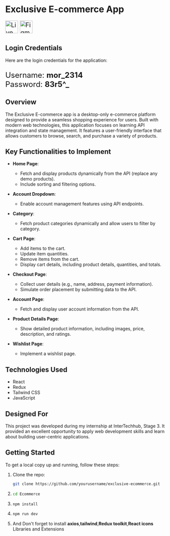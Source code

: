 # Exclusive E-commerce App

<a href="https://exclusivecommerce1.netlify.app/" target="_blank" style="font-size: 20px; text-decoration: none;">
  <img src="https://img.shields.io/badge/Live%20Demo-Check%20it%20out-brightgreen" alt="Live Demo" style="height: 40px;">
</a>
<a href="https://www.figma.com/design/0LOaFhSqUk5TrI6y8VSuFB/E-commerce-desktop-only-desig-(Copy)?node-id=1-3&t=FqVgJahttcEolkIM-0" target="_blank" style="font-size: 20px; text-decoration: none;">
  <img src="https://img.shields.io/badge/Figma%20Design-View%20Design-blue" alt="Figma Design" style="height: 40px;">
</a>

## Login Credentials

Here are the login credentials for the application:

<p style="font-size: 24px;">
  Username: <strong>mor_2314</strong><br>
  Password: <strong>83r5^_</strong>
</p>


## Overview

The Exclusive E-commerce app is a desktop-only e-commerce platform designed to provide a seamless shopping experience for users. Built with modern web technologies, this application focuses on learning API integration and state management. It features a user-friendly interface that allows customers to browse, search, and purchase a variety of products.

## Key Functionalities to Implement

- **Home Page**:
  - Fetch and display products dynamically from the API (replace any demo products).
  - Include sorting and filtering options.

- **Account Dropdown**:
  - Enable account management features using API endpoints.

- **Category**:
  - Fetch product categories dynamically and allow users to filter by category.

- **Cart Page**:
  - Add items to the cart.
  - Update item quantities.
  - Remove items from the cart.
  - Display cart details, including product details, quantities, and totals.

- **Checkout Page**:
  - Collect user details (e.g., name, address, payment information).
  - Simulate order placement by submitting data to the API.

- **Account Page**:
  - Fetch and display user account information from the API.

- **Product Details Page**:
  - Show detailed product information, including images, price, description, and ratings.

- **Wishlist Page**:
  - Implement a wishlist page.

## Technologies Used

- React
- Redux
- Tailwind CSS
- JavaScript

## Designed For

This project was developed during my internship at InterTechhub, Stage 3. It provided an excellent opportunity to apply web development skills and learn about building user-centric applications.

## Getting Started

To get a local copy up and running, follow these steps:

1. Clone the repo:
   ```bash
   git clone https://github.com/yourusername/exclusive-ecommerce.git
2. ```bash
   cd Ecommerce
3. ```bash
   npm install
4. ```bash
   npm run dev
5. And Don't forget to install <strong>axios</strong>,<strong>tailwind</strong>,<strong>Redux toolkit</strong>,<strong>React icons</strong> Libraries and Extensions
